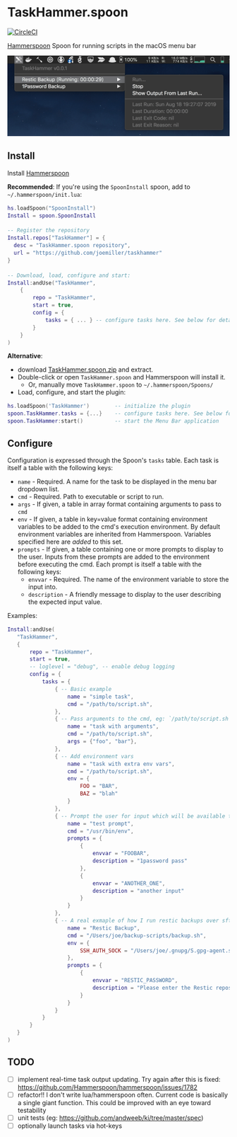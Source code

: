 TaskHammer.spoon
================

[![CircleCI](https://circleci.com/gh/joemiller/taskhammer.svg?style=svg)](https://circleci.com/gh/joemiller/taskhammer)

[Hammerspoon](https://www.hammerspoon.org) Spoon for running scripts in the macOS menu bar

![screenshot](./screenshot.png)

Install
-------

Install [Hammerspoon](https://www.hammerspoon.org)

**Recommended**: If you're using the `SpoonInstall` spoon, add to `~/.hammerspoon/init.lua`:

```lua
hs.loadSpoon("SpoonInstall")
Install = spoon.SpoonInstall

-- Register the repository
Install.repos["TaskHammer"] = {
  desc = "TaskHammer.spoon repository",
  url = "https://github.com/joemiller/taskhammer"
}

-- Download, load, configure and start:
Install:andUse("TaskHammer",
    {
        repo = "TaskHammer",
        start = true,
        config = {
            tasks = { ... } -- configure tasks here. See below for details.
        }
    }
)
```

**Alternative**:

* download [TaskHammer.spoon.zip](https://github.com/joemiller/taskhammer/raw/master/Spoons/TaskHammer.spoon.zip) and extract.
* Double-click or open `TaskHammer.spoon` and Hammerspoon will install it.
  * Or, manually move `TaskHammer.spoon` to `~/.hammerspoon/Spoons/`
* Load, configure, and start the plugin:

```lua
hs.loadSpoon('TaskHammer')        -- initialize the plugin
spoon.TaskHammer.tasks = {...}    -- configure tasks here. See below for details.
spoon.TaskHammer:start()          -- start the Menu Bar application
```

Configure
---------

Configuration is expressed through the Spoon's `tasks` table. Each task is itself a table with the following keys:

* `name` - Required. A name for the task to be displayed in the menu bar dropdown list.
* `cmd` - Required. Path to executable or script to run.
* `args` - If given, a table in array format containing arguments to pass to `cmd`
* `env` - If given, a table in key=value format containing environment variables to be added to the cmd's execution environment. By default environment variables are inherited from Hammerspoon. Variables specified here are *added* to this set.
* `prompts` - If given, a table containing one or more prompts to display to the user. Inputs from these prompts are added to the environment before executing the cmd. Each prompt is itself a table with the following keys:
  * `envvar` - Required. The name of the environment variable to store the input into.
  * `description` - A friendly message to display to the user describing the expected input value.

Examples:

 ```lua
Install:andUse(
    "TaskHammer",
    {
        repo = "TaskHammer",
        start = true,
        -- loglevel = "debug", -- enable debug logging
        config = {
            tasks = {
                { -- Basic example
                    name = "simple task",
                    cmd = "/path/to/script.sh",
                },
                { -- Pass arguments to the cmd, eg: `/path/to/script.sh foo bar`
                    name = "task with arguments",
                    cmd = "/path/to/script.sh",
                    args = {"foo", "bar"},
                },
                { -- Add environment vars
                    name = "task with extra env vars",
                    cmd = "/path/to/script.sh",
                    env = {
                        FOO = "BAR",
                        BAZ = "blah"
                    }
                },
                { -- Prompt the user for input which will be available to the task via environment vars
                    name = "test prompt",
                    cmd = "/usr/bin/env",
                    prompts = {
                        {
                            envvar = "FOOBAR",
                            description = "1password pass"
                        },
                        {
                            envvar = "ANOTHER_ONE",
                            description = "another input"
                        }
                    }
                },
                { -- A real exmaple of how I run restic backups over sftp
                    name = "Restic Backup",
                    cmd = "/Users/joe/backup-scripts/backup.sh",
                    env = {
                        SSH_AUTH_SOCK = "/Users/joe/.gnupg/S.gpg-agent.ssh"
                    },
                    prompts = {
                        {
                            envvar = "RESTIC_PASSWORD",
                            description = "Please enter the Restic repository password"
                        }
                    }
                }
            }
        }
    }
)
```

TODO
----

- [ ] implement real-time task output updating. Try again after this is fixed: https://github.com/Hammerspoon/hammerspoon/issues/1782
- [ ] refactor!! I don't write lua/hammerspoon often. Current code is basically a single giant function. This could be improved with an eye toward testability
- [ ] unit tests (eg: https://github.com/andweeb/ki/tree/master/spec)
- [ ] optionally launch tasks via hot-keys
